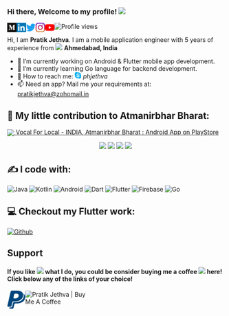 ### Hi there, Welcome to my profile! <img src="https://media.giphy.com/media/LOnt6uqjD9OexmQJRB/giphy.gif" width="30px">
<a href="https://medium.com/@pratikjethva">
  <img align="left" alt="Pratik Jethva | Medium" width="22px" src="https://raw.githubusercontent.com/phjethva/phjethva/master/assets/medium.svg" /></a>
<a href="https://www.linkedin.com/in/phjethva/">
  <img align="left" alt="Pratik Jethva | LinkedIN" width="22px" src="https://raw.githubusercontent.com/phjethva/phjethva/master/assets/linkedin.svg" /></a>
<a href="https://twitter.com/PratikJethva">
  <img align="left" alt="Pratik Jethva | Twitter" width="22px" src="https://raw.githubusercontent.com/phjethva/phjethva/master/assets/twitter.svg" /></a>
<a href="https://www.instagram.com/pratikjethva">
  <img align="left" alt="Pratik Jethva | Instagram" width="22px" src="https://raw.githubusercontent.com/phjethva/phjethva/master/assets/instagram.svg" /></a>
<a href="https://www.youtube.com/channel/UCXEwGsaOjSYgZqCHgowgv1w">
  <img align="left" alt="Pratik Jethva | Youtube" width="22px" src="https://raw.githubusercontent.com/phjethva/phjethva/master/assets/youtube.svg" /></a>

![Profile views](https://gpvc.arturio.dev/phjethva)

Hi, I am **Pratik Jethva**. I am a mobile application engineer with 5 years of experience from <img src="https://image.flaticon.com/icons/svg//330/330439.svg" width="15"/> <b>Ahmedabad, India</b>

- 🔭 I’m currently working on Android & Flutter mobile app development.
- 🌱 I’m currently learning Go language for backend development.
- 💬 How to reach me: <img src="https://raw.githubusercontent.com/phjethva/phjethva/master/assets/skype.svg" width="15"> *phjethva*
- 📫 Need an app? Mail me your requirements at: pratikjethva@zohomail.in

## 🙏 My little contribution to **Atmanirbhar Bharat**:

<a href="https://play.google.com/store/apps/details?id=io.pjetapps.vocalforlocalindia" target="_blank"> <img src="https://play-lh.googleusercontent.com/7gJP3lWo2dZppI-3kYSOm5mOL0AH2uO7JhvXCnESZkyLAEg4nIdUhyPcfRKEz6c4czA=s180-rw" width="45" style="vertical-align: middle"/> Vocal For Local - INDIA, Atmanirbhar Bharat : Android App on PlayStore</a>

<p align="center">
  <img src="https://raw.githubusercontent.com/phjethva/assets/master/images/playstoreapps/vocalforlocalindia/vocalforlocalindia_ss_01.JPEG" width="150"/>
  <img src="https://raw.githubusercontent.com/phjethva/assets/master/images/playstoreapps/vocalforlocalindia/vocalforlocalindia_ss_02.JPEG" width="150"/>
  <img src="https://raw.githubusercontent.com/phjethva/assets/master/images/playstoreapps/vocalforlocalindia/vocalforlocalindia_ss_03.JPEG" width="150"/>
  <img src="https://raw.githubusercontent.com/phjethva/assets/master/images/playstoreapps/vocalforlocalindia/vocalforlocalindia_ss_04.JPEG" width="150"/>
</p>

## ✍️ I code with:
  <img alt="Java" src="https://img.shields.io/badge/-Java-5382a1?style=flat-square&logo=java&logoColor=white" />
  <img alt="Kotlin" src="https://img.shields.io/badge/-Kotlin-f89820?style=flat-square&logo=kotlin&logoColor=white" />
  <img alt="Android" src="https://img.shields.io/badge/-Android-3ddc84?style=flat-square&logo=android&logoColor=white" />
  <img alt="Dart" src="https://img.shields.io/badge/-Dart-0075ba?style=flat-square&logo=dart&logoColor=white" />
  <img alt="Flutter" src="https://img.shields.io/badge/-Flutter-42a5f5?style=flat-square&logo=flutter&logoColor=white" />
  <img alt="Firebase" src="https://img.shields.io/badge/-Firebase-ffa611?style=flat-square&logo=firebase&logoColor=white" />
  <img alt="Go" src="https://img.shields.io/badge/-Go-29BEB0?style=flat-square&logo=go&logoColor=white" />

## 💻 Checkout my Flutter work:
<a href="https://github.com/potterTheCoder" target="_blank">
    <img alt="Github" src="https://img.shields.io/badge/GitHub-%2312100E.svg?&style=for-the-badge&logo=Github&logoColor=white" /></a>

## Support
<h4>If you like <img src="https://media.giphy.com/media/githXuqOW2ytB7OfAI/giphy.gif" width="30px"> what I do, you could be consider buying me a coffee <img src="https://media.giphy.com/media/eNwO33cDf7H60uqErv/giphy.gif" width="30px"> here! Click below any of the links of your choice!</h4>

<p>
<a href="https://www.paypal.com/paypalme/phjethva" target="_blank">
    <img align="left" alt="Pratik Jethva | PayPal" width="42px" src="https://raw.githubusercontent.com/phjethva/phjethva/master/assets/paypal.svg"/></a>
<a href="https://www.buymeacoffee.com/phjethva" target="_blank">
    <img align="left" alt="Pratik Jethva | Buy Me A Coffee" width="150" src="https://cdn.buymeacoffee.com/buttons/v2/default-red.png"/></a>
</p>
